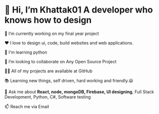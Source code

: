<h1>👋 Hi, I’m Khattak01 <h>A developer who knows how to design</h4></h1> 

🔭 I’m currently working on my final year project

❤️ I love to design ui, code, build websites and web applications.

🌱 I'm learning python

👯 I’m looking to collaborate on Any Open Source Project

👨‍💻 All of my projects are available at GitHub

📚 Learning new things, self driven, hard working and friendly.😃

💬 Ask me about <strong>React, node, mongoDB, Firebase, UI designing</strong>, Full Stack Development, Python, C#, Software testing

📫 Reach me via Email

